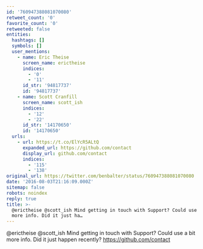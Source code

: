 ```yaml
---
id: '760947388081070080'
retweet_count: '0'
favorite_count: '0'
retweeted: false
entities:
  hashtags: []
  symbols: []
  user_mentions:
    - name: Eric Theise
      screen_name: erictheise
      indices:
        - '0'
        - '11'
      id_str: '94817737'
      id: '94817737'
    - name: Scott Cranfill
      screen_name: scott_ish
      indices:
        - '12'
        - '22'
      id_str: '14170650'
      id: '14170650'
  urls:
    - url: https://t.co/ElYcR5ALtQ
      expanded_url: https://github.com/contact
      display_url: github.com/contact
      indices:
        - '115'
        - '138'
original_url: https://twitter.com/benbalter/status/760947388081070080
date: '2016-08-03T21:16:09.000Z'
sitemap: false
robots: noindex
reply: true
title: >-
  @erictheise @scott_ish Mind getting in touch with Support? Could use a bit
  more info. Did it just ha…
---
```


@erictheise @scott_ish Mind getting in touch with Support? Could use a bit more info. Did it just happen recently? https://github.com/contact